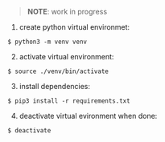 > __NOTE__: work in progress

1) create python virtual environmet:

```
$ python3 -m venv venv
```
2) activate virtual environment:
```
$ source ./venv/bin/activate
```
3) install dependencies:
```
$ pip3 install -r requirements.txt
```
4) deactivate virtual evironment when done:
```
$ deactivate
```
